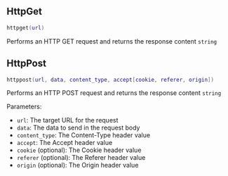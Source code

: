 ## HttpGet
```lua
httpget(url)
```
Performs an HTTP GET request and returns the response content `string`

## HttpPost
```lua
httppost(url, data, content_type, accept[cookie, referer, origin])
```
Performs an HTTP POST request and returns the response content `string`

Parameters:
- `url`: The target URL for the request
- `data`: The data to send in the request body
- `content_type`: The Content-Type header value
- `accept`: The Accept header value
- `cookie` (optional): The Cookie header value
- `referer` (optional): The Referer header value
- `origin` (optional): The Origin header value